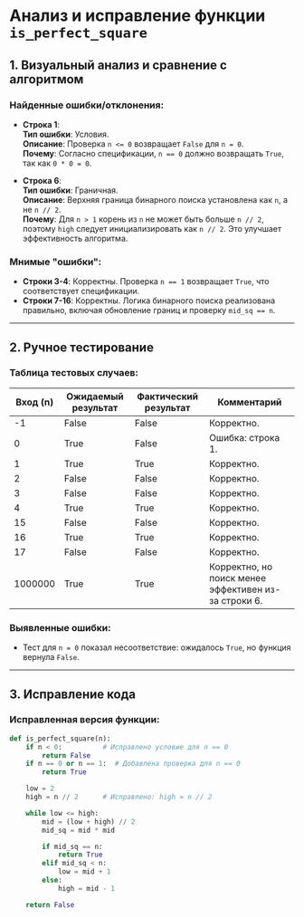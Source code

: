 # Анализ и исправление функции `is_perfect_square`

## 1. Визуальный анализ и сравнение с алгоритмом

### Найденные ошибки/отклонения:

- **Строка 1**:  
  **Тип ошибки**: Условия.  
  **Описание**: Проверка `n <= 0` возвращает `False` для `n = 0`.  
  **Почему**: Согласно спецификации, `n == 0` должно возвращать `True`, так как `0 * 0 = 0`.

- **Строка 6**:  
  **Тип ошибки**: Граничная.  
  **Описание**: Верхняя граница бинарного поиска установлена как `n`, а не `n // 2`.  
  **Почему**: Для `n > 1` корень из `n` не может быть больше `n // 2`, поэтому `high` следует инициализировать как `n // 2`. Это улучшает эффективность алгоритма.

### Мнимые "ошибки":

- **Строки 3-4**: Корректны. Проверка `n == 1` возвращает `True`, что соответствует спецификации.
- **Строки 7-16**: Корректны. Логика бинарного поиска реализована правильно, включая обновление границ и проверку `mid_sq == n`.

---

## 2. Ручное тестирование

### Таблица тестовых случаев:

| Вход (n) | Ожидаемый результат | Фактический результат | Комментарий                     |
|----------|---------------------|-----------------------|----------------------------------|
| -1       | False               | False                 | Корректно.                      |
| 0        | True                | False                 | Ошибка: строка 1.               |
| 1        | True                | True                  | Корректно.                      |
| 2        | False               | False                 | Корректно.                      |
| 3        | False               | False                 | Корректно.                      |
| 4        | True                | True                  | Корректно.                      |
| 15       | False               | False                 | Корректно.                      |
| 16       | True                | True                  | Корректно.                      |
| 17       | False               | False                 | Корректно.                      |
| 1000000  | True                | True                  | Корректно, но поиск менее эффективен из-за строки 6. |

### Выявленные ошибки:

- Тест для `n = 0` показал несоответствие: ожидалось `True`, но функция вернула `False`.

---

## 3. Исправление кода

### Исправленная версия функции:

```python
def is_perfect_square(n):
    if n < 0:          # Исправлено условие для n == 0
        return False
    if n == 0 or n == 1:  # Добавлена проверка для n == 0
        return True

    low = 2
    high = n // 2      # Исправлено: high = n // 2

    while low <= high:
        mid = (low + high) // 2
        mid_sq = mid * mid

        if mid_sq == n:
            return True
        elif mid_sq < n:
            low = mid + 1
        else:
            high = mid - 1

    return False